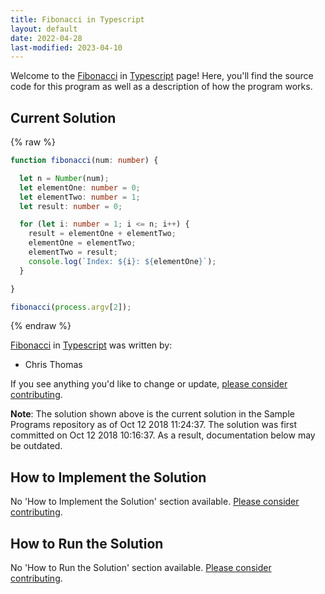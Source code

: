 ```yaml
---
title: Fibonacci in Typescript
layout: default
date: 2022-04-28
last-modified: 2023-04-10
---
```


Welcome to the [Fibonacci](https://sampleprograms.io/projects/fibonacci) in [Typescript](https://sampleprograms.io/languages/typescript) page! Here, you'll find the source code for this program as well as a description of how the program works.

## Current Solution

{% raw %}

```typescript
function fibonacci(num: number) {

  let n = Number(num);
  let elementOne: number = 0;
  let elementTwo: number = 1;
  let result: number = 0;

  for (let i: number = 1; i <= n; i++) {
    result = elementOne + elementTwo;
    elementOne = elementTwo;
    elementTwo = result;
    console.log(`Index: ${i}: ${elementOne}`);
  }

}

fibonacci(process.argv[2]);
```

{% endraw %}

[Fibonacci](https://sampleprograms.io/projects/fibonacci) in [Typescript](https://sampleprograms.io/languages/typescript) was written by:

- Chris Thomas

If you see anything you'd like to change or update, [please consider contributing](https://github.com/TheRenegadeCoder/sample-programs).

**Note**: The solution shown above is the current solution in the Sample Programs repository as of Oct 12 2018 11:24:37. The solution was first committed on Oct 12 2018 10:16:37. As a result, documentation below may be outdated.

## How to Implement the Solution

No 'How to Implement the Solution' section available. [Please consider contributing](https://github.com/TheRenegadeCoder/sample-programs-website).

## How to Run the Solution

No 'How to Run the Solution' section available. [Please consider contributing](https://github.com/TheRenegadeCoder/sample-programs-website).